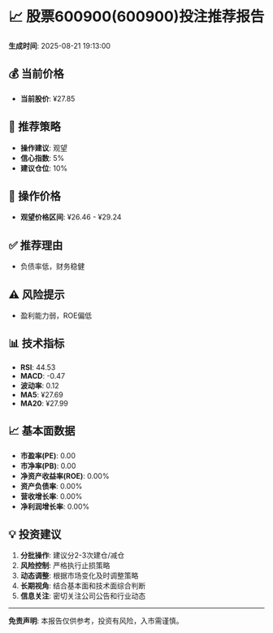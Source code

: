 # 📈 股票600900(600900)投注推荐报告

**生成时间**: 2025-08-21 19:13:00

## 💰 当前价格
- **当前股价**: ¥27.85

## 🎯 推荐策略
- **操作建议**: 观望
- **信心指数**: 5%
- **建议仓位**: 10%

## 💸 操作价格
- **观望价格区间**: ¥26.46 - ¥29.24

## ✅ 推荐理由
- 负债率低，财务稳健

## ⚠️ 风险提示
- 盈利能力弱，ROE偏低

## 📊 技术指标
- **RSI**: 44.53
- **MACD**: -0.47
- **波动率**: 0.12
- **MA5**: ¥27.69
- **MA20**: ¥27.99

## 📈 基本面数据
- **市盈率(PE)**: 0.00
- **市净率(PB)**: 0.00
- **净资产收益率(ROE)**: 0.00%
- **资产负债率**: 0.00%
- **营收增长率**: 0.00%
- **净利润增长率**: 0.00%

## 💡 投资建议
1. **分批操作**: 建议分2-3次建仓/减仓
2. **风险控制**: 严格执行止损策略
3. **动态调整**: 根据市场变化及时调整策略
4. **长期视角**: 结合基本面和技术面综合判断
5. **信息关注**: 密切关注公司公告和行业动态

---
**免责声明**: 本报告仅供参考，投资有风险，入市需谨慎。
